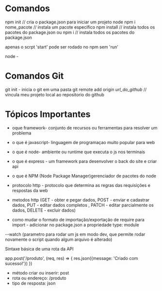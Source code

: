 # Comandos

npm init // cria o package.json para iniciar um projeto node
npm i nome_pacote // instala um pacote específico
npm install // instala todos os pacotes do package.json
                        ou
npm i // instala todos os pacotes do package.json

apenas o scrpt 'start' pode ser rodado no npm sem 'run'

node - 

# Comandos Git

git init - inicia o git em uma pasta
git remote add origin _url_do_github_ // vincula meu projeto local ao repositorio do github 

# Tópicos Importantes

* oque framework- conjunto de recursos ou ferramentas para resolver um problema
* o que é javascript- linguagem de programaçao muito popular para web
* o que é node- ambiente ou runtime que executa o js nos terminais
* o que é express - um framework para desenvolver o back do site e criar api
* o que é NPM (Node Package Manager)gerenciador de pacotes do node
* protocolo http - protocolo que determina as regras das requisições e respostas da web
* metodos http (GET - obter e pegar dados, POST - enviar e cadastrar dados, PUT - editar dados completos , PATCH - editar parcialmente os dados, DELETE - excluir dados)

* como mudar o formato de importação/exportação de require para import - adicionar no package.json a propriedade type: module

--watch (parametro para rodar um js em modo dev, que permite rodar novamente o script quando algum arquivo é alterado)

Sintaxe básica de uma rota da API

app.post('/produto', (req, res) => {
    res.json({message: 'Criado com sucesso!'})
})

- método criar ou inserir: post
- rota ou endereço: /produto
- tipo de resposta: json